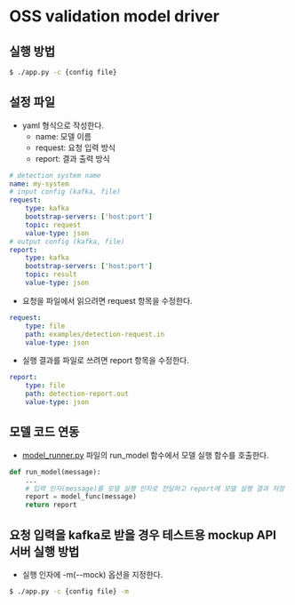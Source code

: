 # OSS validation model driver

## 실행 방법

```bash
$ ./app.py -c {config file}
```

## 설정 파일

- yaml 형식으로 작성한다.
  - name: 모델 이름
  - request: 요청 입력 방식
  - report: 결과 출력 방식
```yaml
# detection system name
name: my-system
# input config (kafka, file)
request:
    type: kafka
    bootstrap-servers: ['host:port']
    topic: request
    value-type: json
# output config (kafka, file)
report:
    type: kafka
    bootstrap-servers: ['host:port']
    topic: result
    value-type: json
```

- 요청을 파일에서 읽으려면 request 항목을 수정한다.
```yaml
request:
    type: file
    path: examples/detection-request.in
    value-type: json
```

- 실행 결과를 파일로 쓰려면 report 항목을 수정한다.
```yaml
report:
    type: file
    path: detection-report.out
    value-type: json
```

## 모델 코드 연동

- [model_runner.py](model_runner.py) 파일의 run_model 함수에서 모델 실행 함수를 호출한다.
```python
def run_model(message):
    ...
    # 입력 인자(message)를 모델 실행 인자로 전달하고 report에 모델 실행 결과 저장
    report = model_func(message)
    return report
```

## 요청 입력을 kafka로 받을 경우 테스트용 mockup API 서버 실행 방법

- 실행 인자에 -m(--mock) 옵션을 지정한다.
```bash
$ ./app.py -c {config file} -m
```

